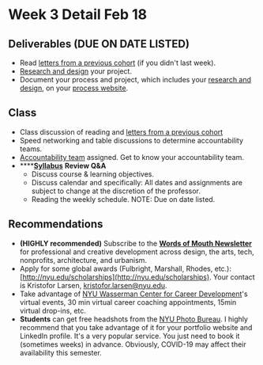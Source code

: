 # Week 3 Detail Feb 18

## Deliverables \(DUE ON DATE LISTED\)

* Read [letters from a previous cohort](https://drive.google.com/open?id=1Fr1cw72xTrvwSBTM6Bh9OU2XepJ1YNOk) \(if you didn't last week\).
* [Research and design](../project_plan/) your project.
* Document your process and project, which includes your [research and design](../project_plan/), on your [process website](../pre-work/website.md).

## Class

* Class discussion of reading and [letters from a previous cohort](https://drive.google.com/open?id=1Fr1cw72xTrvwSBTM6Bh9OU2XepJ1YNOk)
* Speed networking and table discussions to determine accountability teams.
* [Accountability team](../assignments/accountability_partner.md) assigned. Get to know your accountability team.
* \*\*\*\*[**Syllabus**](../syllabus.md) **Review Q&A**
  * Discuss course & learning objectives.
  * Discuss calendar and specifically: All dates and assignments are subject to change at the discretion of the professor.
  * Reading the weekly schedule. NOTE: Due on date listed.

## Recommendations

* **\(HIGHLY recommended\)** Subscribe to the [**Words of Mouth Newsletter**](http://www.wordsofmouth.org/) for professional and creative development across design, the arts, tech, nonprofits, architecture, and urbanism.
* Apply for some global awards \(Fulbright, Marshall, Rhodes, etc.\): [http://nyu.edu/scholarships](http://nyu.edu/scholarships). Your contact is Kristofor Larsen, kristofor.larsen@nyu.edu.
* Take advantage of [NYU Wasserman Center for Career Development](https://www.nyu.edu/students/student-information-and-resources/career-development-and-jobs.html?__s=pvit1odzgzycp3tif89s)'s virtual events, 30 min virtual career coaching appointments, 15min virtual drop-ins, etc.
* **Students** can get free headshots from the [NYU Photo Bureau](https://www.nyu.edu/employees/resources-and-services/media-and-communications/photo-services/in-studio-headshots.html). I highly recommend that you take advantage of it for your portfolio website and LinkedIn profile. It's a very popular service. You just need to book it \(sometimes weeks\) in advance. Obviously, COVID-19 may affect their availability this semester.

